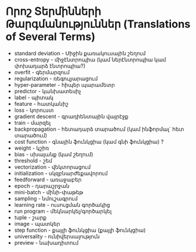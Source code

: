 # Որոշ Տերմինների Թարգմանություններ (Translations of Several Terms)

- standard deviation - Միջին քառակուսային շեղում
- cross-entropy - միջէնտրոպիա (կամ ներէնտրոպիա կամ փոխադարձ էնտրոպիա?)
- overfit - գերմարզում
- regularization - ռեգուլյարացում
- hyper-parameter - հիպեր պարամետր
- predictor - կանխատեսիչ
- label - պիտակ
- feature - հատկանիշ
- loss - կորուստ
- gradient descent - գրադիենտային վայրէջք
- train - մարզել
- backpropagation - հետադարձ տարածում (կամ ինֆորմալ` հետ տարածում)
- cost function - գնային ֆունկցիա (կամ գնի ֆունկցիա) ?
- weight - կշիռ
- bias - սխալանք (կամ շեղում)
- threshold - շեմ
- vectorization - վեկտորացում
- initialization - սկզբնարժեքավորում
- feedforward - առաջաբեր
- epoch - դարաշրջան
- mini-batch - մինի-փաթեթ
- sampling - նմուշագրում
- learning rate - ուսուցման գործակից
- run program - մեկնարկել/գործարկել
- tuple - շարք
- image - պատկեր
- step function - քայլի ֆունկցիա (քայլի ֆունկցիա)
- universality - ունիվերսալություն
- preview - նախադիտում
